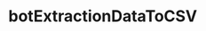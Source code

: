 # botExtractionDataToCSV
<!-- Executar no terminal o comando abaixo para instalar a biblioteca do selenium -->
<!-- pip install selenium -->
